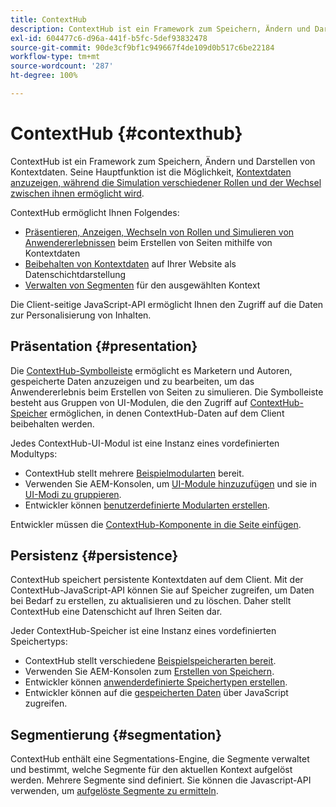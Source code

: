 ```yaml
---
title: ContextHub
description: ContextHub ist ein Framework zum Speichern, Ändern und Darstellen von Kontextdaten
exl-id: 604477c6-d96a-441f-b5fc-5def93832478
source-git-commit: 90de3cf9bf1c949667f4de109d0b517c6be22184
workflow-type: tm+mt
source-wordcount: '287'
ht-degree: 100%

---
```


# ContextHub {#contexthub}

ContextHub ist ein Framework zum Speichern, Ändern und Darstellen von Kontextdaten. Seine Hauptfunktion ist die Möglichkeit, [Kontextdaten anzuzeigen, während die Simulation verschiedener Rollen und der Wechsel zwischen ihnen ermöglicht wird](/help/sites-cloud/authoring/personalization/contexthub.md).

ContextHub ermöglicht Ihnen Folgendes:

* [Präsentieren, Anzeigen, Wechseln von Rollen und Simulieren von Anwendererlebnissen](#presentation) beim Erstellen von Seiten mithilfe von Kontextdaten
* [Beibehalten von Kontextdaten](#persistence) auf Ihrer Website als Datenschichtdarstellung
* [Verwalten von Segmenten](#segmentation) für den ausgewählten Kontext

Die Client-seitige JavaScript-API ermöglicht Ihnen den Zugriff auf die Daten zur Personalisierung von Inhalten.

## Präsentation {#presentation}

Die [ContextHub-Symbolleiste](/help/sites-cloud/authoring/personalization/contexthub.md) ermöglicht es Marketern und Autoren, gespeicherte Daten anzuzeigen und zu bearbeiten, um das Anwendererlebnis beim Erstellen von Seiten zu simulieren. Die Symbolleiste besteht aus Gruppen von UI-Modulen, die den Zugriff auf [ContextHub-Speicher](#persistence) ermöglichen, in denen ContextHub-Daten auf dem Client beibehalten werden.

Jedes ContextHub-UI-Modul ist eine Instanz eines vordefinierten Modultyps:

* ContextHub stellt mehrere [Beispielmodularten](sample-modules.md) bereit.
* Verwenden Sie AEM-Konsolen, um [UI-Module hinzuzufügen](configuring-contexthub.md#adding-a-ui-module) und sie in [UI-Modi zu gruppieren](configuring-contexthub.md#adding-a-ui-mode).
* Entwickler können [benutzerdefinierte Modularten erstellen](extending-contexthub.md#creating-contexthub-ui-module-types).

Entwickler müssen die [ContextHub-Komponente in die Seite einfügen](configuring-contexthub.md).

## Persistenz {#persistence}

ContextHub speichert persistente Kontextdaten auf dem Client. Mit der ContextHub-JavaScript-API können Sie auf Speicher zugreifen, um Daten bei Bedarf zu erstellen, zu aktualisieren und zu löschen. Daher stellt ContextHub eine Datenschicht auf Ihren Seiten dar.

Jeder ContextHub-Speicher ist eine Instanz eines vordefinierten Speichertyps:

* ContextHub stellt verschiedene [Beispielspeicherarten bereit](sample-stores.md).
* Verwenden Sie AEM-Konsolen zum [Erstellen von Speichern](configuring-contexthub.md#creating-a-contexthub-store).
* Entwickler können [anwenderdefinierte Speichertypen erstellen](extending-contexthub.md#creating-custom-store-candidates).
* Entwickler können auf die [gespeicherten Daten](adding-contexthub.md#interacting-with-contexthub-stores) über JavaScript zugreifen.

## Segmentierung  {#segmentation}

ContextHub enthält eine Segmentations-Engine, die Segmente verwaltet und bestimmt, welche Segmente für den aktuellen Kontext aufgelöst werden. Mehrere Segmente sind definiert. Sie können die Javascript-API verwenden, um [aufgelöste Segmente zu ermitteln](adding-contexthub.md#determining-resolved-contexthub-segments).
